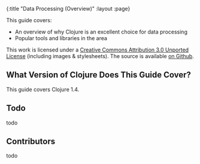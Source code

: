 {:title "Data Processing (Overview)"
 :layout :page}

This guide covers:

  * An overview of why Clojure is an excellent choice for data processing
  * Popular tools and libraries in the area

This work is licensed under a <a rel="license"
href="http://creativecommons.org/licenses/by/3.0/">Creative Commons
Attribution 3.0 Unported License</a> (including images &
stylesheets). The source is available [on
Github](https://github.com/clojuredocs/guides).



## What Version of Clojure Does This Guide Cover?

This guide covers Clojure 1.4.



## Todo

todo



## Contributors

todo
